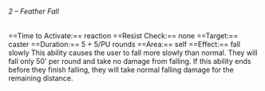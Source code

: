###### 2 – Feather Fall
==Time to Activate:== reaction
==Resist Check:== none
==Target:== caster
==Duration:== 5 + 5/PU rounds
==Area:== self
==Effect:== fall slowly
This ability causes the user to fall more slowly than normal. They will fall only 50' per round and take no damage from falling. If this ability ends before they finish falling, they will take normal falling damage for the remaining distance.
